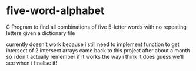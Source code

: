 # five-word-alphabet
C Program to find all combinations of five 5-letter words with no repeating letters given a dictionary file

currently doesn't work because i still need to implement function to get intersect of 2 intersect arrays
came back to this project after about a month so i don't actually remember if it works the way i think it does
guess we'll see when i finalise it!
